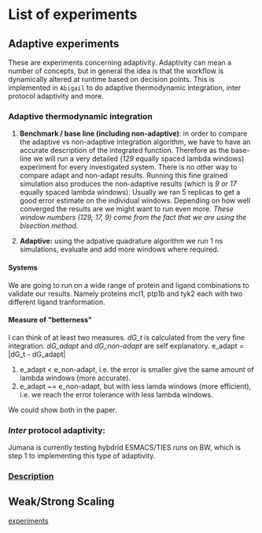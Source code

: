 # List of experiments

## Adaptive experiments

These are experiments concerning adaptivity. Adaptivity can mean a number of concepts, but in general the idea is that the workflow is dynamically altered at runtime based on decision points. This is implemented in `Abigail` to do adaptive thermodynamic integration, inter protocol adaptivity and more.

###  Adaptive thermodynamic integration

1. **Benchmark / base line (including non-adaptive)**: in order to compare the adaptive vs non-adaptive integration algorithm, we have to have an accurate description of the integrated function. Therefore as the base-line we will run a very detailed (_129_ equally spaced lambda windows) experiment for every investigated system. There is no other way to compare adapt and non-adapt results. Running this fine grained simulation also produces the non-adaptive results (which is _9 or 17_ equally spaced lambda windows). Usually we ran 5 replicas to get a good error estimate on the individual windows. Depending on how well converged the results are we might want to run even more. _These window numbers (129, 17, 9) come from the fact that we are using the bisection method._

2. **Adaptive:** using the adpative quadrature algorithm we run 1 ns simulations, evaluate and add more windows where required. 

#### Systems

We are going to run on a wide range of protein and ligand combinations to validate our results. Namely proteins mcl1, ptp1b and tyk2 each with two different ligand tranformation.

#### Measure of "betterness"

I can think of at least two measures. _dG_t_ is calculated from the very fine integration. _dG_adapt_ and _dG_non-adapt_ are self explanatory. e_adapt = |dG_t - dG_adapt|

1. e_adapt < e_non-adapt,  i.e. the error is smaller give the same amount of lambda windows (more accurate).
2. e_adapt ~= e_non-adapt, but with less lamda windows (more efficient), i.e. we reach the error tolerance with less lambda windows. 

We could show both in the paper.

### _Inter_ protocol adaptivity:

Jumana is currently testing hybdrid ESMACS/TIES runs on BW, which is step 1 to implementing this type of adaptivity.

### [Description](https://slack-files.com/files-pri-safe/T5RUE0BRT-F9S7A5DC2/report.pdf?c=1522774148-a498b3091926692b08fbae2f77bbb189f1d18791)

## Weak/Strong Scaling
[experiments](https://docs.google.com/spreadsheets/d/1YTKzKnerUo2f8EqYlgJBLS5bIwFrTcsKpbI1ld5j9To/edit#gid=0)
